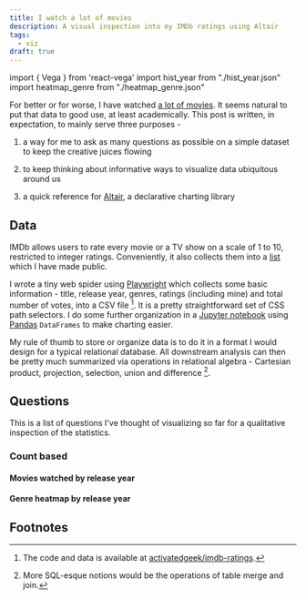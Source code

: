 ```yaml
---
title: I watch a lot of movies
description: A visual inspection into my IMDb ratings using Altair
tags:
  - viz
draft: true
---
```


import { Vega } from 'react-vega'
import hist_year from "./hist_year.json"
import heatmap_genre from "./heatmap_genre.json"

For better or for worse, I have watched [a lot of movies](/kb/movies). It
seems natural to put that data to good use, at least academically. This
post is written, in expectation, to mainly serve three purposes -

1. a way for me to ask as many questions as possible on a simple dataset to keep
the creative juices flowing

2. to keep thinking about informative ways to visualize data ubiquitous around us

3. a quick reference for [Altair](https://altair-viz.github.io), a declarative
charting library

## Data

IMDb allows users to rate every movie or a TV show on a scale of 1 to 10,
restricted to integer ratings. Conveniently, it also collects them into a 
[list](https://www.imdb.com/user/ur34765497/ratings) which I have made public.

I wrote a tiny web spider using [Playwright](https://playwright.dev) which
collects some basic information - title, release year, genres, ratings (including
mine) and total number of votes, into a CSV file [^1]. It is a pretty 
straightforward set of CSS path selectors. I do some further organization in
a [Jupyter notebook](https://github.com/activatedgeek/imdb-ratings/blob/master/notebooks/IMDb%20Analysis.ipynb)
using [Pandas](https://pandas.pydata.org) `DataFrames` to make charting easier.

My rule of thumb to store or organize data is to do it in a format I would design
for a typical relational database. All downstream analysis can then be pretty much
summarized via operations in relational algebra - Cartesian product, projection,
selection, union and difference [^2].

## Questions

This is a list of questions I've thought of visualizing so far for a qualitative
inspection of the statistics.

### Count based

#### Movies watched by release year

<Vega spec={hist_year} actions={false} />

#### Genre heatmap by release year

<Vega spec={heatmap_genre} actions={false} />

## Footnotes

[^1]: The code and data is available at [activatedgeek/imdb-ratings](https://github.com/activatedgeek/imdb-ratings).
[^2]: More SQL-esque notions would be the operations of table merge and join.
